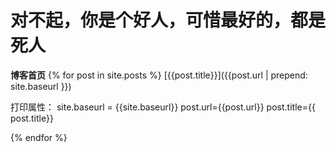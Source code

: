 # 对不起，你是个好人，可惜最好的，都是死人



**博客首页**
{% for post in  site.posts %}
[{{post.title}}]({{post.url | prepend: site.baseurl }})

打印属性：
site.baseurl = {{site.baseurl}}
post.url={{post.url}}
post.title={{ post.title}} 

{% endfor %}

